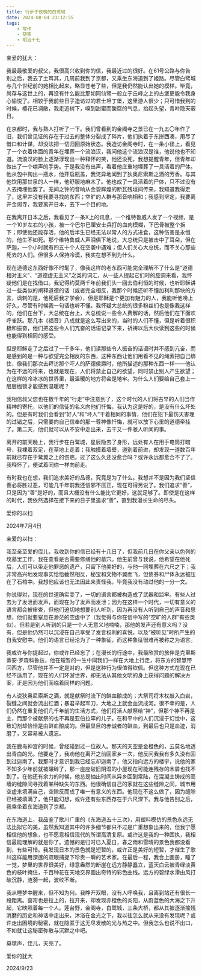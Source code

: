 ```yaml
---
title: 行步于夜晚的白鹭城
date: 2024-08-04 23:12:55
tags:
    - 写作
    - 随笔
    - 明治十七
---
```


亲爱的犹大：

我最最敬爱的叔父，我很高兴收到你的信，我最近过的很好。在61号公路与你告别之后，我去了土耳其，几周前我到了京都，又乘坐东海道到了姬路。尽管白鹭城与几个世纪前的她相比起来，略显苍老了些，但是我仍然能认出她的模样。毕竟，尚存与这世上的，再没有什么能比那如同仙鹭一般立于丘峰之上的古堡更能令我身心愉悦了。相较于我前些日子造访过的君士坦丁堡，这里游人很少；只可惜我到的时候，樱花已凋敝，我走近树下，嗅到甜蜜而酸腐的气息，抬起头望，青叶隐天蔽日。

<!--more-->

在京都时，我与熟人打听了一下。我们曾看到的金阁寺之景已在一九五〇年作了旧，我们曾见证的存在于过去的整体分裂成了碎片，他们执着于东拼西凑，用尽了借口和计谋，却没法把一切归回原始状态。我造访金阁寺时，在一条小径上，看见了一个衣着体面的青年在埋葬一个流浪汉，我问他这个流浪汉是谁，他说他也不知道。流浪汉的脸上逐渐浮现出一种释怀的笑，他还没死，我想提醒青年，但青年却做出了一个噤声的手势。于是我没有出声，看着他庄重地埋葬了一具活着的尸体。他从包中掏出一瓶水，他开启瓶盖，我诧异地闻到了狄奥尼索斯之酒的芳香。与其他饮用那甘泉的人一样，他舒服地麻木了。他也成了一具活着的尸体，只不过没有人去掩埋他罢了。无间之钟的音响从金碧辉煌的断瓦残垣间传来，我知道我得走了，这里并没有我要寻找的东西；空旷的人群与那音响相和；我感到坚定，我要离开金阁寺，我要离开日本，去下一个目的地。

在我离开日本之后，我看见了一条X上的讯息，一个维特鲁威人发了一个视频，是一个10岁左右的小孩，被一个巴尔巴厘安士兵打的血肉模糊，下巴骨被整个拆下；即使他还能存活，他的后半生已经无法以常人的方式进食，这种伤害是永恒的，他生不如死。那个维特鲁威人声泪俱下地说，大总统只是被击中了耳朵，但在萨迦，一个小时就有四五十个人在空袭中遇难；但人们关心大总统，而不关心那些死去的人们。但很多人保持冷漠，我实在想不到为什么。

现在道德这东西好像不时髦了，像我这样的老东西可能完全理解不了什么是“道德相对主义”、“道德虚无主义”之类的词汇，从一些人提起它们时的腔调来看，我怀疑他们是在找借口。我记得约莫两千年前我们头一回去伯利恒的时候，也听耶稣讲过一些类似的阐释道德的话（或者完全相反，我那个时候还听不懂加利利那块的方言，讽刺的是，他死后我才学会），但是耶稣是个更加有魅力的人，我能听他唠上好久，尽管有时候我一句话也听不懂。我怀疑大总统的很多粉丝们也是像我这样的，他们在台下，大总统在台上，大总统说一些令人费解的话，然后他们在下面欢呼雀跃。那几本《福音》八成就是这么写出来的，当时的人们不懂，但是听着很积极和振奋，他们把这些令人们亢奋的话语记录下来，祈祷以后大伙读到这些的时候也能得到相同的感受。

但是耶稣走了之后过了一千多年，他们读那些令人振奋的话语时并不感到亢奋，而是感到的是一种与欲望完全相反的东西，这种东西让他们用看不见的绳索把自己绑住，像我们那次去拜访那个吓人的萨德侯爵时，他所描述的那种东西一样——他认为在不远的将来，也就是现在，人们将禁止自己的欲望，同时禁止别人产生欲望；在这样的冷冰冰的世界里，最温暖的地方将会是地牢。为什么人们要给自己套上一层层枷锁才能感到温暖呢？

我相信叔父您也在数千年的“行走”中注意到了，这个时代的人们将古早的人们当作精神的寄托，以他们的信徒的名义向他们忏悔，我认为这是好的，是没有什么坏处的。但是有时我们会看到“好人”和“坏人”干着相同的事情，他们在犯下最伤天害理的过错之后，只需要向自己信奉的那一尊神像忏悔，就可以放下心里的道德牵挂了。第二天，他们就可以从不安中走出来，去干又一件骇人听闻的事。

离开的前天晚上，我行步在白鹭城，星辰隐去了身形，远处有人在用手电筒打暗号，我裸着双足，在草地上走着；我触摸着墙壁，道别着前进，却发现一道数百年前就已存在于鹭翼之上的伤疤。过了这么久还没愈合吗？或许永远都愈合不了了。我释怀了，便试着同你一样向前走。

有时我也在想，我们追求美好的品德，究竟是为了什么。我想并不是因为我们坚信善必将胜过恶，可能几千年前我还信邪不压正，现在可得另说了。我们追求“善”，只是因为“善”是好的，而且大概没有什么能比它更好，这就足够了。即使是在这样的时代，我依然选择在接下来的日子里追求“善”，直到我漫长生命的尽头。

爱你的以扫

2024年7月4日

亲爱的以扫：

我至亲至爱的侄儿，我收到你的信已经有十几日了，但我前几日在你父亲以色列的坟墓里工作，我在查看是否需要修缮他的墓穴。他生前曾与我说，他希望在他死后，人们可以带走他罪恶的遗产，只留下他美好的，与他一同埋葬在六尺之下；我非常高兴地发现事实恰恰截然相反，秘宝和文物不翼而飞，但债券和尸体永远被压在了石棺中。我想他应该也无法因此来责怪我，毕竟我没有动过他的一分一文。

你说得对，现在的世道确实变了，一切的语言都被构造成了武器和监牢。有些人过去为了发泄而发声，而现在为了发声而发泄；因为在这样一个时代，一切有意义的语言都会被审查，但他们迫切地想要别人听到，因为再没有人听到自己的声音和思想，他们就要窒息在渺茫的空虚中了（我觉得与你在信中写的“空旷的人群”有些类似）。但若是别人听到的只是一个人无意义地喃喃，那他的发声还有意义吗？没有，但是他仍然可以沉浸在自己享受了发言权利的喜悦，以及“被听见”时所产生的自我安慰中。他们的语言已经沦为了一种象征，而这种象征很难再被称之为语言。

我或许与你提起过，你或许已经忘了；在漫长的行途中，我最欣赏的旅伴是克里斯蒂安·罗森科鲁兹，他在短暂的一生中同我们一样在大地上行走，将东方的智慧带回西方，尽管他并不一定是对的，但是这种行为很值得钦佩。但这种方式在现在已经不适用了，现在的人们环游世界，却无法从其他文明的身上获得问题的解决方案，正是因为他们面临着同样的问题。

有人说狄奥尼索斯之酒，就是献祭时流下的鲜血酿成的；大祭司将木杖敲入白岩，裂缝之间就会流出红酒；暴君举起军刀，大地之上就会血流成河。很不幸的是，人们仍然在重复他们几千年前的生活方式，他们将活人献祭给“神”，但那个神不再是主，而那个被献祭的也不再是亚伯拉罕的儿子。在和平中的人们沉浸于幻觉中，这致幻剂却恰恰是由鲜血酿成的。但最显目的赤诚者的鲜血，到最后也只是血迹，消磨了，又容易被人遗忘。

我在鹿岛神宫的时候，曾经碰到过一位故人。那天的天空是金橙色的，云莫名地透出青白的光。他要走了，我劝他在离开之前回家乡一次，他反问我我有多久没有回到过迦南了。我那时才意识到我已经忘却迦南了，他又指向远方的楼宇，说他的家不知多少年前就被碾碎了，那一座座破旧阴湿的小屋现在可能连残存的木屑也找不到了。在他还有余力的时候，他总是抽出时间从异乡回到常陆，在混凝土铸成的高墙的缝隙间寻找着某种缺失的东西。他很确信自己的家就在这些缝隙之间，城市用空虚来填满自己，空隙反而成了唯一有意义的东西。他现在不这么做了，因为缝隙已经被填满了，他只能幻想，或许还有些东西存在于六尺深下。我与他告别之后，我乘坐着东海道到了京都。

在东海道上，我品鉴了歌川广重的《东海道五十三次》，用塑料模仿的景色永远无法比拟它的美，虽然我知道其中的许多细节都只不过是广重想象出来的，但我宁愿相信他的想象，也不愿意相信现代的所谓高清复原。或许这是我的一种固执，我相信最能理解的就是你了。遗憾的是归时已入夏日，春之雨和雪晴的景色我都没看到，有些可惜。我发现日本的景色就是短暂的，或许正是美好的短暂，才催生了歌川这样能用深邃的双眼捕捉下珍贵一瞬的艺术家。在最后一程，我合上画册，睡了一觉，梦里的世界很美好，绿意盎然的断崖在远方静静矗立，蓝天白云被青绿淡黄色的枝叶掩住，千百种花在天地交界画出奇特的彩色曲线。远方的碧绿水潭由风打破沉静，涟漪一起，波纹不断。

我从睡梦中醒来，但不知为何。我睁开双眼，没有人呼唤我，且离到站还有很长一段距离。窗帘也是拉上的，拉开来，却发现赤橙色的炎阳，从蔚蓝色的大海之下升起，它映照着每一个人。莲台野，金阁寺，白鹭城，三条大桥，都从其被逐渐摧残消磨的历史和神话中走出来，沐浴在金光之下，我以往怎么就从来没有发现呢？或许走出困境的秘密，就在隐匿于这无尽发散的光与热之中。但我怎么也说不出口，不如就让这秘密弥散与沉默之中吧。

莫噤声，侄儿，天亮了。

爱你的犹大

2024/9/23
